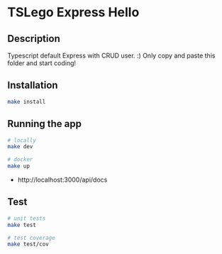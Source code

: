 # TSLego Express Hello

## Description

Typescript default Express with CRUD user. :)
Only copy and paste this folder and start coding!

## Installation

```bash
make install
```

## Running the app

```bash
# locally
make dev

# docker
make up
```

- http://localhost:3000/api/docs

## Test

```bash
# unit tests
make test

# test coverage
make test/cov
```
